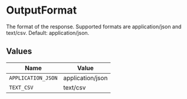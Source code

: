 # OutputFormat

The format of the response. Supported formats are application/json and text/csv. Default: application/json.


## Values

| Name               | Value              |
| ------------------ | ------------------ |
| `APPLICATION_JSON` | application/json   |
| `TEXT_CSV`         | text/csv           |